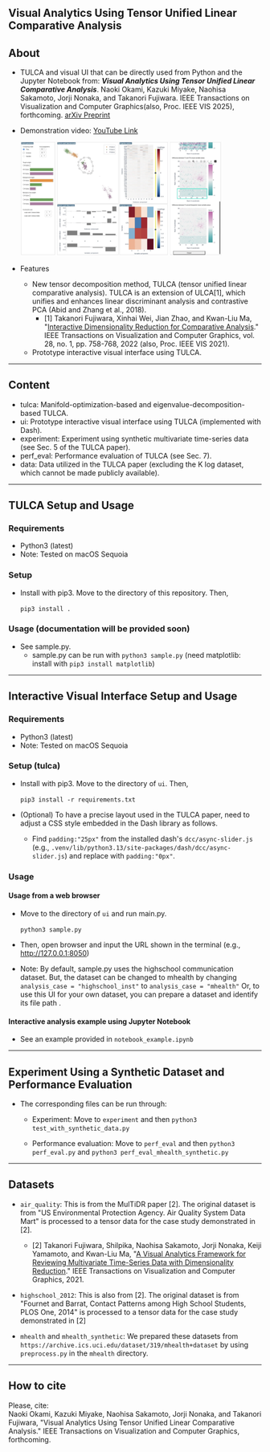 ## Visual Analytics Using Tensor Unified Linear Comparative Analysis

About
-----
* TULCA and visual UI that can be directly used from Python and the Jupyter Notebook from: ***Visual Analytics Using Tensor Unified Linear Comparative Analysis***.
Naoki Okami, Kazuki Miyake, Naohisa Sakamoto, Jorji Nonaka, and Takanori Fujiwara.
IEEE Transactions on Visualization and Computer Graphics(also, Proc. IEEE VIS 2025), forthcoming.
[arXiv Preprint](https://doi.org/10.48550/arXiv.2507.19988)

* Demonstration video: [YouTube Link](https://www.youtube.com/watch?v=qH66WYiLUhE)


  [<img src="images/video_teaser.png" width="400"/>](https://www.youtube.com/watch?v=qH66WYiLUhE)

* Features
  * New tensor decomposition method, TULCA (tensor unified linear comparative analysis). TULCA is an extension of ULCA[1], which unifies and enhances linear discriminant analysis and contrastive PCA (Abid and Zhang et al., 2018).
    * [1] Takanori Fujiwara, Xinhai Wei, Jian Zhao, and Kwan-Liu Ma, "[Interactive Dimensionality Reduction for Comparative Analysis](https://doi.org/10.1109/TVCG.2021.3114807)." IEEE Transactions on Visualization and Computer Graphics, vol. 28, no. 1, pp. 758-768, 2022 (also, Proc. IEEE VIS 2021).
  * Prototype interactive visual interface using TULCA.

******

Content
-----
* tulca: Manifold-optimization-based and eigenvalue-decomposition-based TULCA.
* ui: Prototype interactive visual interface using TULCA (implemented with Dash).
* experiment: Experiment using synthetic multivariate time-series data (see Sec. 5 of the TULCA paper).
* perf_eval: Performance evaluation of TULCA (see Sec. 7).
* data: Data utilized in the TULCA paper (excluding the K log dataset, which cannot be made publicly available).

******

TULCA Setup and Usage
-----

### Requirements
* Python3 (latest)
* Note: Tested on macOS Sequoia

### Setup

* Install with pip3. Move to the directory of this repository. Then,

    `pip3 install .`

### Usage (documentation will be provided soon)
* See sample.py. 
  * sample.py can be run with `python3 sample.py` (need matplotlib: install with `pip3 install matplotlib`)

******

Interactive Visual Interface Setup and Usage
-----

### Requirements
* Python3 (latest)
* Note: Tested on macOS Sequoia

### Setup (tulca)

* Install with pip3. Move to the directory of `ui`. Then,

    `pip3 install -r requirements.txt`

* (Optional) To have a precise layout used in the TULCA paper, need to adjust a CSS style embedded in the Dash library as follows.

  * Find `padding:"25px"` from the installed dash's `dcc/async-slider.js` (e.g., `.venv/lib/python3.13/site-packages/dash/dcc/async-slider.js`) and replace with `padding:"0px"`.

### Usage

#### Usage from a web browser 
* Move to the directory of `ui` and run main.py. 

  `python3 sample.py`

* Then, open browser and input the URL shown in the terminal (e.g., http://127.0.0.1:8050)

* Note: By default, sample.py uses the highschool communication dataset. But, the dataset can be changed to mhealth by changing `analysis_case = "highschool_inst"` to `analysis_case = "mhealth"` Or, to use this UI for your own dataset, you can prepare a dataset and identify its file path .

#### Interactive analysis example using Jupyter Notebook
* See an example provided in `notebook_example.ipynb`


******

Experiment Using a Synthetic Dataset and Performance Evaluation
-----
* The corresponding files can be run through:

  * Experiment: Move to `experiment` and then `python3 test_with_synthetic_data.py`

  * Performance evaluation: Move to `perf_eval` and then `python3 perf_eval.py` and `python3 perf_eval_mhealth_synthetic.py`


******

Datasets
-----
- `air_quality`: This is from the MulTiDR paper [2]. The original dataset is from "US Environmental Protection Agency. Air Quality System Data Mart" is processed to a tensor data for the case study demonstrated in [2].

  - [2] Takanori Fujiwara, Shilpika, Naohisa Sakamoto, Jorji Nonaka, Keiji Yamamoto, and Kwan-Liu Ma, "[A Visual Analytics Framework for Reviewing Multivariate Time-Series Data with Dimensionality Reduction](https://doi.org/10.1109/TVCG.2020.3028889)." IEEE Transactions on Visualization and Computer Graphics, 2021.

- `highschool_2012`: This is also from [2]. The original dataset is from "Fournet and Barrat, Contact Patterns among High School Students, PLOS One, 2014" is processed to a tensor data for the case study demonstrated in [2]

- `mhealth` and `mhealth_synthetic`: We prepared these datasets from `https://archive.ics.uci.edu/dataset/319/mhealth+dataset` by using `preprocess.py` in the `mhealth` directory.

******

How to cite
-----
Please, cite:    
Naoki Okami, Kazuki Miyake, Naohisa Sakamoto, Jorji Nonaka, and Takanori Fujiwara, "Visual Analytics Using Tensor Unified Linear Comparative Analysis." IEEE Transactions on Visualization and Computer Graphics, forthcoming.
